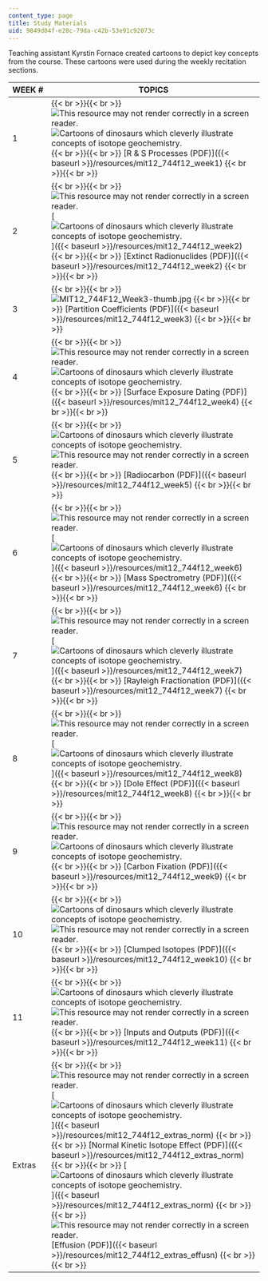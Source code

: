 ```yaml
---
content_type: page
title: Study Materials
uid: 9849d04f-e28c-79da-c42b-53e91c92073c
---
```


Teaching assistant Kyrstin Fornace created cartoons to depict key concepts from the course. These cartoons were used during the weekly recitation sections.

| WEEK # | TOPICS |
| --- | --- |
| 1 |  {{< br >}}{{< br >}} ![This resource may not render correctly in a screen reader.](/images/inacessible.gif)![Cartoons of dinosaurs which cleverly illustrate concepts of isotope geochemistry.](BASEURL_PLACEHOLDER/resources/mit12_744f12_week1-thumb) {{< br >}}{{< br >}} [R & S Processes (PDF)]({{< baseurl >}}/resources/mit12_744f12_week1) {{< br >}}{{< br >}}  |
| 2 |  {{< br >}}{{< br >}} ![This resource may not render correctly in a screen reader.](/images/inacessible.gif)[![Cartoons of dinosaurs which cleverly illustrate concepts of isotope geochemistry.](BASEURL_PLACEHOLDER/resources/mit12_744f12_week2-thumb)]({{< baseurl >}}/resources/mit12_744f12_week2) {{< br >}}{{< br >}} [Extinct Radionuclides (PDF)]({{< baseurl >}}/resources/mit12_744f12_week2) {{< br >}}{{< br >}}  |
| 3 |  {{< br >}}{{< br >}} ![MIT12_744F12_Week3-thumb.jpg](BASEURL_PLACEHOLDER/resources/mit12_744f12_week3-thumb) {{< br >}}{{< br >}} [Partition Coefficients (PDF)]({{< baseurl >}}/resources/mit12_744f12_week3) {{< br >}}{{< br >}}  |
| 4 |  {{< br >}}{{< br >}} ![This resource may not render correctly in a screen reader.](/images/inacessible.gif)![Cartoons of dinosaurs which cleverly illustrate concepts of isotope geochemistry.](BASEURL_PLACEHOLDER/resources/mit12_744f12_week4-thumb) {{< br >}}{{< br >}} [Surface Exposure Dating (PDF)]({{< baseurl >}}/resources/mit12_744f12_week4) {{< br >}}{{< br >}}  |
| 5 |  {{< br >}}{{< br >}} ![Cartoons of dinosaurs which cleverly illustrate concepts of isotope geochemistry.](BASEURL_PLACEHOLDER/resources/mit12_744f12_week5-thumb)![This resource may not render correctly in a screen reader.](/images/inacessible.gif) {{< br >}}{{< br >}} [Radiocarbon (PDF)]({{< baseurl >}}/resources/mit12_744f12_week5) {{< br >}}{{< br >}}  |
| 6 |  {{< br >}}{{< br >}} ![This resource may not render correctly in a screen reader.](/images/inacessible.gif)[![Cartoons of dinosaurs which cleverly illustrate concepts of isotope geochemistry.](BASEURL_PLACEHOLDER/resources/mit12_744f12_week6-thumb)]({{< baseurl >}}/resources/mit12_744f12_week6) {{< br >}}{{< br >}} [Mass Spectrometry (PDF)]({{< baseurl >}}/resources/mit12_744f12_week6) {{< br >}}{{< br >}}  |
| 7 |  {{< br >}}{{< br >}} ![This resource may not render correctly in a screen reader.](/images/inacessible.gif)[![Cartoons of dinosaurs which cleverly illustrate concepts of isotope geochemistry.](BASEURL_PLACEHOLDER/resources/mit12_744f12_week7-thumb)]({{< baseurl >}}/resources/mit12_744f12_week7) {{< br >}}{{< br >}} [Rayleigh Fractionation (PDF)]({{< baseurl >}}/resources/mit12_744f12_week7) {{< br >}}{{< br >}}  |
| 8 |  {{< br >}}{{< br >}} ![This resource may not render correctly in a screen reader.](/images/inacessible.gif)[![Cartoons of dinosaurs which cleverly illustrate concepts of isotope geochemistry.](BASEURL_PLACEHOLDER/resources/mit12_744f12_week8-thumb)]({{< baseurl >}}/resources/mit12_744f12_week8) {{< br >}}{{< br >}} [Dole Effect (PDF)]({{< baseurl >}}/resources/mit12_744f12_week8) {{< br >}}{{< br >}}  |
| 9 |  {{< br >}}{{< br >}} ![This resource may not render correctly in a screen reader.](/images/inacessible.gif)![Cartoons of dinosaurs which cleverly illustrate concepts of isotope geochemistry.](BASEURL_PLACEHOLDER/resources/mit12_744f12_week9-thumb) {{< br >}}{{< br >}} [Carbon Fixation (PDF)]({{< baseurl >}}/resources/mit12_744f12_week9) {{< br >}}{{< br >}}  |
| 10 |  {{< br >}}{{< br >}} ![Cartoons of dinosaurs which cleverly illustrate concepts of isotope geochemistry.](BASEURL_PLACEHOLDER/resources/mit12_744f12_week10-thumb)![This resource may not render correctly in a screen reader.](/images/inacessible.gif) {{< br >}}{{< br >}} [Clumped Isotopes (PDF)]({{< baseurl >}}/resources/mit12_744f12_week10) {{< br >}}{{< br >}}  |
| 11 |  {{< br >}}{{< br >}} ![Cartoons of dinosaurs which cleverly illustrate concepts of isotope geochemistry.](BASEURL_PLACEHOLDER/resources/mit12_744f12_week11-thumb)![This resource may not render correctly in a screen reader.](/images/inacessible.gif) {{< br >}}{{< br >}} [Inputs and Outputs (PDF)]({{< baseurl >}}/resources/mit12_744f12_week11) {{< br >}}{{< br >}}  |
| Extras |  {{< br >}}{{< br >}} ![This resource may not render correctly in a screen reader.](/images/inacessible.gif)[![Cartoons of dinosaurs which cleverly illustrate concepts of isotope geochemistry.](BASEURL_PLACEHOLDER/resources/mit12_744f12_extras_norm-th)]({{< baseurl >}}/resources/mit12_744f12_extras_norm) {{< br >}}{{< br >}} [Normal Kinetic Isotope Effect (PDF)]({{< baseurl >}}/resources/mit12_744f12_extras_norm) {{< br >}}{{< br >}} [![Cartoons of dinosaurs which cleverly illustrate concepts of isotope geochemistry.](BASEURL_PLACEHOLDER/resources/mit12_744f12_extras_effusio)]({{< baseurl >}}/resources/mit12_744f12_extras_norm) {{< br >}}{{< br >}} ![This resource may not render correctly in a screen reader.](/images/inacessible.gif)[Effusion (PDF)]({{< baseurl >}}/resources/mit12_744f12_extras_effusn) {{< br >}}{{< br >}}